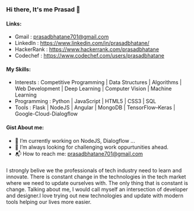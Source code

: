 ### Hi there, It's me Prasad 👋

#### Links:
- Gmail : prasadbhatane701@gmail.com
- LinkedIn : https://www.linkedin.com/in/prasadbhatane/
- HackerRank : https://www.hackerrank.com/prasadbhatane
- Codechef : https://www.codechef.com/users/prasadbhatane

#### My Skills:
- Interests : Competitive Programming | Data Structures | Algorithms | Web Development | Deep Learning | Computer Vision | Machine Learning
- Programming : Python | JavaScript | HTML5 | CSS3 | SQL 
- Tools : Flask | NodeJS | Angular | MongoDB | TensorFlow–Keras | Google-Cloud-Dialogflow

#### Gist About me:
- 🔭 I’m currently working on NodeJS, Dialogflow ...
- 🌋 I’m always looking for challenging work oppurtunities ahead.
- 📬 How to reach me: prasadbhatane701@gmail.com

###
I strongly belive we the professionals of tech industry need to learn and innovate. There is constant change in the technologies in the tech market where we need to update ourselves with. The only thing that is constant is change. Talking about me, I would call myself an intersection of developer and designer.I love trying out new technologies and update with modern tools helping our lives more easier.
